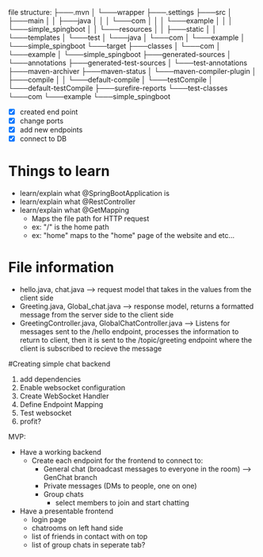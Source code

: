 file structure:
├───.mvn
│   └───wrapper
├───.settings
├───src
│   ├───main
│   │   ├───java
│   │   │   └───com
│   │   │       └───example
│   │   │           └───simple_spingboot
│   │   └───resources
│   │       ├───static
│   │       └───templates
│   └───test
│       └───java
│           └───com
│               └───example
│                   └───simple_spingboot
└───target
    ├───classes
    │   └───com
    │       └───example
    │           └───simple_spingboot
    ├───generated-sources
    │   └───annotations
    ├───generated-test-sources
    │   └───test-annotations
    ├───maven-archiver
    ├───maven-status
    │   └───maven-compiler-plugin
    │       ├───compile
    │       │   └───default-compile
    │       └───testCompile
    │           └───default-testCompile
    ├───surefire-reports
    └───test-classes
        └───com
            └───example
                └───simple_spingboot

- [x] created end point 
- [x] change ports
- [x] add new endpoints
- [x] connect to DB
# Things to learn
- learn/explain what @SpringBootApplication is
- learn/explain what @RestController
- learn/explain what @GetMapping
    - Maps the file path for HTTP request
    - ex: "/" is the home path
    - ex: "home" maps to the "home" page of the website and etc...

# File information
- hello.java, chat.java --> request model that takes in the values from the client side
- Greeting.java, Global_chat.java --> response model, returns a formatted message from the server side to the client side
- GreetingController.java, GlobalChatController.java --> Listens for messages sent to the /hello endpoint, processes the information to return to client, then it is sent to the /topic/greeting endpoint where the client is subscribed to recieve the message

#Creating simple chat backend
1. add dependencies
2. Enable websocket configuration
3. Create WebSocket Handler
4. Define Endpoint Mapping
5. Test websocket
6. profit?

MVP:
- Have a working backend
    - Create each endpoint for the frontend to connect to:
        - General chat (broadcast messages to everyone in the room) --> GenChat branch
        - Private messages (DMs to people, one on one)
        - Group chats
            - select members to join and start chatting
- Have a presentable frontend
    - login page
    - chatrooms on left hand side
    - list of friends in contact with on top
    - list of group chats in seperate tab?


